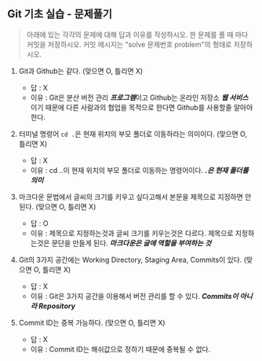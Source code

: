 ## Git 기초 실습 - 문제풀기

> 아래에 있는 각각의 문제에 대해 답과 이유를 작성하시오.
> 한 문제를 풀 때 마다 커밋을 저장하시오. 커밋 메시지는 "solve 문제번호 problem"의 형태로 저장하시오.



1. Git과 Github는 같다. (맞으면 O, 틀리면 X)

   - 답 : X
   - 이유 : Git은 분산 버전 관리 ***프로그램***이고 Github는 온라인 저장소 ***웹 서비스*** 이기 때문에 다른 사람과의 협업을 목적으로 한다면 Github를 사용할줄 알아야 한다.

   

2. 터미널 명령어 `cd .`은 현재 위치의 부모 폴더로 이동하라는 의미이다. (맞으면 O, 틀리면 X)

   - 답 : X
   - 이유 : cd ..이 현재 위치의 부모 폴더로 이동하는 명령어이다. ***.은 현재 폴더를 의미***



3. 마크다운 문법에서 글씨의 크기를 키우고 싶다고해서 본문을 제목으로 지정하면 안된다. (맞으면 O, 틀리면 X)
   - 답 : O
   - 이유 : 제목으로 지정하는것과 글씨 크기를 키우는것은 다르다. 제목으로 지정하는것은 문단을 만들게 된다. ***마크다운은 글에 역할을 부여하는 것***



4. Git의 3가지 공간에는 Working Directory, Staging Area, Commits이 있다. (맞으면 O, 틀리면 X)
   - 답 : X
   - 이유 : Git은 3가지 공간을 이용해서 버전 관리를 할 수 있다. ***Commits이 아니라 Repository***



5. Commit ID는 중복 가능하다. (맞으면 O, 틀리면 X)
   - 답 : X
   - 이유 : Commit ID는 해쉬값으로 정하기 때문에 중복될 수 없다.